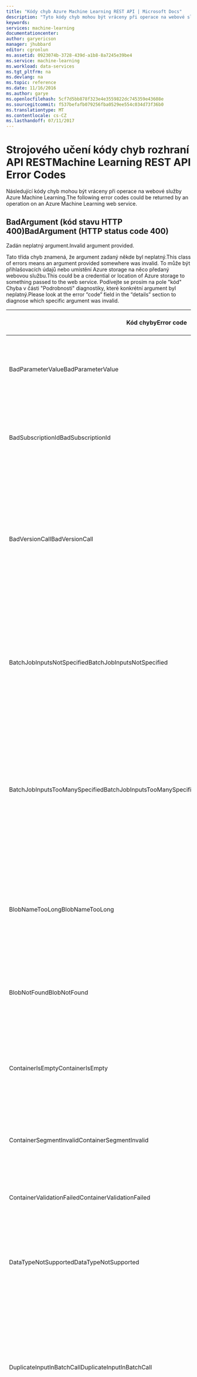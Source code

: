 ```yaml
---
title: "Kódy chyb Azure Machine Learning REST API | Microsoft Docs"
description: "Tyto kódy chyb mohou být vráceny při operace na webové služby Azure Machine Learning."
keywords: 
services: machine-learning
documentationcenter: 
author: garyericson
manager: jhubbard
editor: cgronlun
ms.assetid: 0923074b-3728-439d-a1b8-8a7245e39be4
ms.service: machine-learning
ms.workload: data-services
ms.tgt_pltfrm: na
ms.devlang: na
ms.topic: reference
ms.date: 11/16/2016
ms.author: garye
ms.openlocfilehash: 5cf7d5bb878f323e4e3559822dc745359e43608e
ms.sourcegitcommit: f537befafb079256fba0529ee554c034d73f36b0
ms.translationtype: MT
ms.contentlocale: cs-CZ
ms.lasthandoff: 07/11/2017
---
```

# <a name="machine-learning-rest-api-error-codes"></a><span data-ttu-id="7355b-103">Strojového učení kódy chyb rozhraní API REST</span><span class="sxs-lookup"><span data-stu-id="7355b-103">Machine Learning REST API Error Codes</span></span>
 
<span data-ttu-id="7355b-104">Následující kódy chyb mohou být vráceny při operace na webové služby Azure Machine Learning.</span><span class="sxs-lookup"><span data-stu-id="7355b-104">The following error codes could be returned by an operation on an Azure Machine Learning web service.</span></span>
 
## <a name="badargument-http-status-code-400"></a><span data-ttu-id="7355b-105">BadArgument (kód stavu HTTP 400)</span><span class="sxs-lookup"><span data-stu-id="7355b-105">BadArgument (HTTP status code 400)</span></span>
 
<span data-ttu-id="7355b-106">Zadán neplatný argument.</span><span class="sxs-lookup"><span data-stu-id="7355b-106">Invalid argument provided.</span></span>
 
<span data-ttu-id="7355b-107">Tato třída chyb znamená, že argument zadaný někde byl neplatný.</span><span class="sxs-lookup"><span data-stu-id="7355b-107">This class of errors means an argument provided somewhere was invalid.</span></span> <span data-ttu-id="7355b-108">To může být přihlašovacích údajů nebo umístění Azure storage na něco předaný webovou službu.</span><span class="sxs-lookup"><span data-stu-id="7355b-108">This could be a credential or location of Azure storage to something passed to the web service.</span></span> <span data-ttu-id="7355b-109">Podívejte se prosím na pole "kód" Chyba v části "Podrobnosti" diagnostiky, které konkrétní argument byl neplatný.</span><span class="sxs-lookup"><span data-stu-id="7355b-109">Please look at the error “code” field in the “details” section to diagnose which specific argument was invalid.</span></span>
 
| <span data-ttu-id="7355b-110">Kód chyby</span><span class="sxs-lookup"><span data-stu-id="7355b-110">Error code</span></span> | <span data-ttu-id="7355b-111">Zpráva uživatele</span><span class="sxs-lookup"><span data-stu-id="7355b-111">User message</span></span> |
| ---------- |--------------|
| <span data-ttu-id="7355b-112">BadParameterValue</span><span class="sxs-lookup"><span data-stu-id="7355b-112">BadParameterValue</span></span> | <span data-ttu-id="7355b-113">Zadaná hodnota parametru nesplňuje pravidla parametru u parametru</span><span class="sxs-lookup"><span data-stu-id="7355b-113">The parameter value supplied does not satisfy the parameter rule on the parameter</span></span> |
| <span data-ttu-id="7355b-114">BadSubscriptionId</span><span class="sxs-lookup"><span data-stu-id="7355b-114">BadSubscriptionId</span></span> | <span data-ttu-id="7355b-115">Id, který slouží ke stanovení skóre předplatného není ta, která je součástí prostředku</span><span class="sxs-lookup"><span data-stu-id="7355b-115">The subscription Id that is used to score is not the one present in the resource</span></span> |
| <span data-ttu-id="7355b-116">BadVersionCall</span><span class="sxs-lookup"><span data-stu-id="7355b-116">BadVersionCall</span></span> | <span data-ttu-id="7355b-117">Byl předán parametr neplatné verze během volání rozhraní API: {0}.</span><span class="sxs-lookup"><span data-stu-id="7355b-117">Invalid version parameter was passed during the API call: {0}.</span></span> <span data-ttu-id="7355b-118">Zkontrolujte stránku nápovědy rozhraní API pro předávání správnou verzi a zkuste to znovu.</span><span class="sxs-lookup"><span data-stu-id="7355b-118">Check the API help page for passing the correct version and try again.</span></span> |
| <span data-ttu-id="7355b-119">BatchJobInputsNotSpecified</span><span class="sxs-lookup"><span data-stu-id="7355b-119">BatchJobInputsNotSpecified</span></span> | <span data-ttu-id="7355b-120">Požadované input(s) nebyly zadaný u žádosti: {0}.</span><span class="sxs-lookup"><span data-stu-id="7355b-120">The following required input(s) were not specified with the request: {0}.</span></span> <span data-ttu-id="7355b-121">Přesvědčte se, zda je zadán veškerá vstupní data a zkuste to znovu.</span><span class="sxs-lookup"><span data-stu-id="7355b-121">Please ensure all input data is specified and try again.</span></span> |
| <span data-ttu-id="7355b-122">BatchJobInputsTooManySpecified</span><span class="sxs-lookup"><span data-stu-id="7355b-122">BatchJobInputsTooManySpecified</span></span> | <span data-ttu-id="7355b-123">Žádost zadat další vstupy než definované ve službě.</span><span class="sxs-lookup"><span data-stu-id="7355b-123">The request specified more inputs than defined in the service.</span></span> <span data-ttu-id="7355b-124">Seznam přijatý input(s): {0}.</span><span class="sxs-lookup"><span data-stu-id="7355b-124">List of accepted input(s): {0}.</span></span> <span data-ttu-id="7355b-125">Přesvědčte se, zda je správně zadán veškerá vstupní data a zkuste to znovu.</span><span class="sxs-lookup"><span data-stu-id="7355b-125">Please ensure all input data is specified correctly and try again.</span></span> |
| <span data-ttu-id="7355b-126">BlobNameTooLong</span><span class="sxs-lookup"><span data-stu-id="7355b-126">BlobNameTooLong</span></span> | <span data-ttu-id="7355b-127">Cestu k úložišti objektů blob v Azure zadaná pro výstup diagnostiky je příliš dlouhá: {0}.</span><span class="sxs-lookup"><span data-stu-id="7355b-127">Azure blob storage path provided for diagnostic output is too long: {0}.</span></span> <span data-ttu-id="7355b-128">Zkrácení cesty a zkuste to znovu.</span><span class="sxs-lookup"><span data-stu-id="7355b-128">Shorten the path and try again.</span></span> |
| <span data-ttu-id="7355b-129">BlobNotFound</span><span class="sxs-lookup"><span data-stu-id="7355b-129">BlobNotFound</span></span> | <span data-ttu-id="7355b-130">Nelze získat přístup k zadaný objekt blob systému Azure - {0}.</span><span class="sxs-lookup"><span data-stu-id="7355b-130">Unable to access the provided Azure blob - {0}.</span></span>  <span data-ttu-id="7355b-131">Chybová zpráva Azure: {1}.</span><span class="sxs-lookup"><span data-stu-id="7355b-131">Azure error message: {1}.</span></span> |
| <span data-ttu-id="7355b-132">ContainerIsEmpty</span><span class="sxs-lookup"><span data-stu-id="7355b-132">ContainerIsEmpty</span></span> | <span data-ttu-id="7355b-133">Nebyly poskytnuty žádné název kontejneru úložiště Azure.</span><span class="sxs-lookup"><span data-stu-id="7355b-133">No Azure storage container name was provided.</span></span> <span data-ttu-id="7355b-134">Zadejte název platné kontejneru a zkuste to znovu.</span><span class="sxs-lookup"><span data-stu-id="7355b-134">Provide a valid container name and try again.</span></span> |
| <span data-ttu-id="7355b-135">ContainerSegmentInvalid</span><span class="sxs-lookup"><span data-stu-id="7355b-135">ContainerSegmentInvalid</span></span> | <span data-ttu-id="7355b-136">Název kontejneru neplatný.</span><span class="sxs-lookup"><span data-stu-id="7355b-136">Invalid container name.</span></span> <span data-ttu-id="7355b-137">Zadejte název platné kontejneru a zkuste to znovu.</span><span class="sxs-lookup"><span data-stu-id="7355b-137">Provide a valid container name and try again.</span></span> |
| <span data-ttu-id="7355b-138">ContainerValidationFailed</span><span class="sxs-lookup"><span data-stu-id="7355b-138">ContainerValidationFailed</span></span> | <span data-ttu-id="7355b-139">Objekt BLOB kontejneru ověření se nezdařilo s touto chybou: {0}.</span><span class="sxs-lookup"><span data-stu-id="7355b-139">Blob container validation failed with this error: {0}.</span></span> |
| <span data-ttu-id="7355b-140">DataTypeNotSupported</span><span class="sxs-lookup"><span data-stu-id="7355b-140">DataTypeNotSupported</span></span> | <span data-ttu-id="7355b-141">Nepodporovaný datový typ zadaný.</span><span class="sxs-lookup"><span data-stu-id="7355b-141">Unsupported data type provided.</span></span> <span data-ttu-id="7355b-142">Zadejte platný datový typ (typy) a zkuste to znovu.</span><span class="sxs-lookup"><span data-stu-id="7355b-142">Provide valid data type(s) and try again.</span></span> |
| <span data-ttu-id="7355b-143">DuplicateInputInBatchCall</span><span class="sxs-lookup"><span data-stu-id="7355b-143">DuplicateInputInBatchCall</span></span> | <span data-ttu-id="7355b-144">Dávková žádost je neplatný.</span><span class="sxs-lookup"><span data-stu-id="7355b-144">The batch request is invalid.</span></span> <span data-ttu-id="7355b-145">Nelze zadat jednotlivé a vícenásobné vstup ve stejnou dobu.</span><span class="sxs-lookup"><span data-stu-id="7355b-145">Cannot specify both single and multiple input at the same time.</span></span> <span data-ttu-id="7355b-146">Odeberte jeden z těchto položek z požadavku a zkuste to znovu.</span><span class="sxs-lookup"><span data-stu-id="7355b-146">Remove one of these items from the request and try again.</span></span> |
| <span data-ttu-id="7355b-147">ExpiryTimeInThePast</span><span class="sxs-lookup"><span data-stu-id="7355b-147">ExpiryTimeInThePast</span></span> | <span data-ttu-id="7355b-148">Zadaný čas vypršení platnosti je v minulosti: {0}.</span><span class="sxs-lookup"><span data-stu-id="7355b-148">Expiry time provided is in the past: {0}.</span></span> <span data-ttu-id="7355b-149">Zadejte budoucí vypršení platnosti čas v UTC a zkuste to znovu.</span><span class="sxs-lookup"><span data-stu-id="7355b-149">Provide a future expiry time in UTC and try again.</span></span> <span data-ttu-id="7355b-150">Nikdy nevyprší, nastavte hodnotu doby vypršení platnosti na hodnotu NULL.</span><span class="sxs-lookup"><span data-stu-id="7355b-150">To never expire, set expiry time to NULL.</span></span> |
| <span data-ttu-id="7355b-151">IncompleteSettings</span><span class="sxs-lookup"><span data-stu-id="7355b-151">IncompleteSettings</span></span> | <span data-ttu-id="7355b-152">Nastavení diagnostiky jsou neúplné.</span><span class="sxs-lookup"><span data-stu-id="7355b-152">Diagnostics settings are incomplete.</span></span> |
| <span data-ttu-id="7355b-153">InputBlobRelativeLocationInvalid</span><span class="sxs-lookup"><span data-stu-id="7355b-153">InputBlobRelativeLocationInvalid</span></span> | <span data-ttu-id="7355b-154">K dispozici žádný název objektu blob úložiště Azure.</span><span class="sxs-lookup"><span data-stu-id="7355b-154">No Azure storage blob name provided.</span></span> <span data-ttu-id="7355b-155">Zadejte platný objekt blob název a akci opakujte.</span><span class="sxs-lookup"><span data-stu-id="7355b-155">Provide a valid blob name and try again.</span></span> |
| <span data-ttu-id="7355b-156">InvalidBlob</span><span class="sxs-lookup"><span data-stu-id="7355b-156">InvalidBlob</span></span> | <span data-ttu-id="7355b-157">Specifikace neplatný objekt blob pro objekt blob: {0}.</span><span class="sxs-lookup"><span data-stu-id="7355b-157">Invalid blob specification for blob: {0}.</span></span> <span data-ttu-id="7355b-158">Ověřte, že připojovací řetězec / relativní cestu nebo specifikace token SAS je správný a zkuste to znovu.</span><span class="sxs-lookup"><span data-stu-id="7355b-158">Verify that connection string / relative path or SAS token specification is correct and try again.</span></span> |
| <span data-ttu-id="7355b-159">InvalidBlobConnectionString</span><span class="sxs-lookup"><span data-stu-id="7355b-159">InvalidBlobConnectionString</span></span> | <span data-ttu-id="7355b-160">Z připojovacího řetězce zadaného pro jeden z objektů BLOB vstupu a výstupu neplatné: {0}.</span><span class="sxs-lookup"><span data-stu-id="7355b-160">The connection string specified for one of the input/output blobs in invalid: {0}.</span></span> <span data-ttu-id="7355b-161">To opravte a zkuste to znovu.</span><span class="sxs-lookup"><span data-stu-id="7355b-161">Please correct this and try again.</span></span> |
| <span data-ttu-id="7355b-162">InvalidBlobExtension</span><span class="sxs-lookup"><span data-stu-id="7355b-162">InvalidBlobExtension</span></span> | <span data-ttu-id="7355b-163">Odkaz na objekt blob: {0} má neplatný nebo chybějící souboru rozšíření.</span><span class="sxs-lookup"><span data-stu-id="7355b-163">The blob reference: {0} has an invalid or missing file extension.</span></span> <span data-ttu-id="7355b-164">Podporovaný přípony souborů pro tento typ výstupu jsou: "{1}".</span><span class="sxs-lookup"><span data-stu-id="7355b-164">Supported file extensions for this output type are: "{1}".</span></span> |
| <span data-ttu-id="7355b-165">InvalidInputNames</span><span class="sxs-lookup"><span data-stu-id="7355b-165">InvalidInputNames</span></span> | <span data-ttu-id="7355b-166">Neplatná služba vstupní názvy zadané v žádosti: {0}.</span><span class="sxs-lookup"><span data-stu-id="7355b-166">Invalid service input name(s) specified in the request: {0}.</span></span> <span data-ttu-id="7355b-167">Mapování vstupní data na vstupy správné služby a akci opakujte.</span><span class="sxs-lookup"><span data-stu-id="7355b-167">Please map the input data to the correct service inputs and try again.</span></span> |
| <span data-ttu-id="7355b-168">InvalidOutputOverrideName</span><span class="sxs-lookup"><span data-stu-id="7355b-168">InvalidOutputOverrideName</span></span> | <span data-ttu-id="7355b-169">Název přepsání neplatný výstup: {0}.</span><span class="sxs-lookup"><span data-stu-id="7355b-169">Invalid output override name: {0}.</span></span> <span data-ttu-id="7355b-170">Služba nemá do uzlu výstup s tímto názvem.</span><span class="sxs-lookup"><span data-stu-id="7355b-170">The service does not have an output node with this name.</span></span> <span data-ttu-id="7355b-171">Předejte prosím název uzlu správný výstup přepsat (platí malá a velká písmena).</span><span class="sxs-lookup"><span data-stu-id="7355b-171">Please pass in a correct output node name to override (case sensitivity applies).</span></span> |
| <span data-ttu-id="7355b-172">InvalidQueryParameter</span><span class="sxs-lookup"><span data-stu-id="7355b-172">InvalidQueryParameter</span></span> | <span data-ttu-id="7355b-173">Neplatný parametr dotazu '{0}'.</span><span class="sxs-lookup"><span data-stu-id="7355b-173">Invalid query parameter '{0}'.</span></span> <span data-ttu-id="7355b-174">{1}</span><span class="sxs-lookup"><span data-stu-id="7355b-174">{1}</span></span> |
| <span data-ttu-id="7355b-175">MissingInputBlobInformation</span><span class="sxs-lookup"><span data-stu-id="7355b-175">MissingInputBlobInformation</span></span> | <span data-ttu-id="7355b-176">Chybí informace o objektu blob úložiště Azure.</span><span class="sxs-lookup"><span data-stu-id="7355b-176">Missing Azure storage blob information.</span></span> <span data-ttu-id="7355b-177">Zadejte platný připojovací řetězec a relativní cestu nebo identifikátor URI a zkuste to znovu.</span><span class="sxs-lookup"><span data-stu-id="7355b-177">Provide a valid connection string and relative path or URI and try again.</span></span> |
| <span data-ttu-id="7355b-178">MissingJobId</span><span class="sxs-lookup"><span data-stu-id="7355b-178">MissingJobId</span></span> | <span data-ttu-id="7355b-179">Zadané Id žádná úloha.</span><span class="sxs-lookup"><span data-stu-id="7355b-179">No job Id provided.</span></span> <span data-ttu-id="7355b-180">Úlohu Id je vrácena, pokud úloha byla odeslána poprvé.</span><span class="sxs-lookup"><span data-stu-id="7355b-180">A job Id is returned when a job was submitted for the first time.</span></span> <span data-ttu-id="7355b-181">Ověřte správnost Id úlohy a zkuste to znovu.</span><span class="sxs-lookup"><span data-stu-id="7355b-181">Verify the job Id is correct and try again.</span></span> |
| <span data-ttu-id="7355b-182">MissingKeys</span><span class="sxs-lookup"><span data-stu-id="7355b-182">MissingKeys</span></span> | <span data-ttu-id="7355b-183">Zadáno žádné klíče nebo jeden z primární nebo sekundární klíč není k dispozici.</span><span class="sxs-lookup"><span data-stu-id="7355b-183">No Keys provided or one of Primary or Secondary Key is not provided.</span></span> |
| <span data-ttu-id="7355b-184">MissingModelPackage</span><span class="sxs-lookup"><span data-stu-id="7355b-184">MissingModelPackage</span></span> | <span data-ttu-id="7355b-185">Žádné Id balíčku modelu nebo zadaný balíček modelu.</span><span class="sxs-lookup"><span data-stu-id="7355b-185">No model package Id or model package provided.</span></span> <span data-ttu-id="7355b-186">Zadejte platný model balíček Id nebo modelu balíčku a zkuste to znovu.</span><span class="sxs-lookup"><span data-stu-id="7355b-186">Provide a valid model package Id or model package and try again.</span></span> |
| <span data-ttu-id="7355b-187">MissingOutputOverrideSpecification</span><span class="sxs-lookup"><span data-stu-id="7355b-187">MissingOutputOverrideSpecification</span></span> | <span data-ttu-id="7355b-188">V požadavku chybí specifikace objektů blob pro výstup přepsání {0}.</span><span class="sxs-lookup"><span data-stu-id="7355b-188">The request is missing the blob specification for output override {0}.</span></span> <span data-ttu-id="7355b-189">Zadejte platný objekt blob umístění s požadavkem, nebo odeberte výstupu, pokud se požaduje přepsání není umístění.</span><span class="sxs-lookup"><span data-stu-id="7355b-189">Please specify a valid blob location with the request, or remove the output specification if no location override is desired.</span></span> |
| <span data-ttu-id="7355b-190">MissingRequestInput</span><span class="sxs-lookup"><span data-stu-id="7355b-190">MissingRequestInput</span></span> | <span data-ttu-id="7355b-191">Webová služba očekává vstup, ale nebyl poskytnut žádný vstup.</span><span class="sxs-lookup"><span data-stu-id="7355b-191">The web service expects an input, but no input was provided.</span></span> <span data-ttu-id="7355b-192">Ujistěte se, že jsou k dispozici platné vstupní hodnoty podle publikované vstupních portů v modelu a zkuste to znovu.</span><span class="sxs-lookup"><span data-stu-id="7355b-192">Ensure valid inputs are provided based on the published input ports in the model and try again.</span></span> |
| <span data-ttu-id="7355b-193">MissingRequiredGlobalParameters</span><span class="sxs-lookup"><span data-stu-id="7355b-193">MissingRequiredGlobalParameters</span></span> | <span data-ttu-id="7355b-194">Ne všechny požadované parametry webové služby poskytuje.</span><span class="sxs-lookup"><span data-stu-id="7355b-194">Not all required web service parameter(s) provided.</span></span> <span data-ttu-id="7355b-195">Ověřte správnost parametry očekává u modulů a akci opakujte.</span><span class="sxs-lookup"><span data-stu-id="7355b-195">Verify the parameter(s) expected for the module(s) are correct and try again.</span></span> |
| <span data-ttu-id="7355b-196">MissingRequiredOutputOverrides</span><span class="sxs-lookup"><span data-stu-id="7355b-196">MissingRequiredOutputOverrides</span></span> | <span data-ttu-id="7355b-197">Při volání metody koncový bod šifrované služby, které je nutné předat výstup přepsání pro všechny služby výstupy.</span><span class="sxs-lookup"><span data-stu-id="7355b-197">When calling an encrypted service endpoint it is mandatory to pass in output overrides for all the service's outputs.</span></span> <span data-ttu-id="7355b-198">Chybí přepsání v tuto chvíli pro tyto výstupy: {0}</span><span class="sxs-lookup"><span data-stu-id="7355b-198">Missing overrides at this time for these outputs: {0}</span></span> |
| <span data-ttu-id="7355b-199">MissingWebServiceGroupId</span><span class="sxs-lookup"><span data-stu-id="7355b-199">MissingWebServiceGroupId</span></span> | <span data-ttu-id="7355b-200">Zadané Id žádná skupina webové služby.</span><span class="sxs-lookup"><span data-stu-id="7355b-200">No web service group Id provided.</span></span> <span data-ttu-id="7355b-201">Zadejte Id platný webové služby skupiny a zkuste to znovu.</span><span class="sxs-lookup"><span data-stu-id="7355b-201">Provide a valid web service group Id and try again.</span></span> |
| <span data-ttu-id="7355b-202">MissingWebServiceId</span><span class="sxs-lookup"><span data-stu-id="7355b-202">MissingWebServiceId</span></span> | <span data-ttu-id="7355b-203">Zadané Id žádné webové služby.</span><span class="sxs-lookup"><span data-stu-id="7355b-203">No web service Id provided.</span></span> <span data-ttu-id="7355b-204">Zadejte platný webovou službu Id a zkuste to znovu.</span><span class="sxs-lookup"><span data-stu-id="7355b-204">Provide a valid web service Id and try again.</span></span> |
| <span data-ttu-id="7355b-205">MissingWebServicePackage</span><span class="sxs-lookup"><span data-stu-id="7355b-205">MissingWebServicePackage</span></span> | <span data-ttu-id="7355b-206">Žádný balíček služby web poskytuje.</span><span class="sxs-lookup"><span data-stu-id="7355b-206">No web Service package provided.</span></span> <span data-ttu-id="7355b-207">Zadejte balíček platný webové služby a zkuste to znovu.</span><span class="sxs-lookup"><span data-stu-id="7355b-207">Provide a valid web service package and try again.</span></span> |
| <span data-ttu-id="7355b-208">MissingWorkspaceId</span><span class="sxs-lookup"><span data-stu-id="7355b-208">MissingWorkspaceId</span></span> | <span data-ttu-id="7355b-209">Žádné pracovní prostor pro zadané Id.</span><span class="sxs-lookup"><span data-stu-id="7355b-209">No workspace Id provided.</span></span> <span data-ttu-id="7355b-210">Zadejte platné Id pracovního prostoru a zkuste to znovu.</span><span class="sxs-lookup"><span data-stu-id="7355b-210">Provide a valid workspace Id and try again.</span></span> |
| <span data-ttu-id="7355b-211">ModelConfigurationInvalid</span><span class="sxs-lookup"><span data-stu-id="7355b-211">ModelConfigurationInvalid</span></span> | <span data-ttu-id="7355b-212">Neplatný model konfigurace v balíčku modelu.</span><span class="sxs-lookup"><span data-stu-id="7355b-212">Invalid model configuration in the model package.</span></span> <span data-ttu-id="7355b-213">Zkontrolujte konfiguraci modelu obsahuje definici koncové výstup, – std chyba koncovému bodu, a – std koncový bod a zkuste to znovu.</span><span class="sxs-lookup"><span data-stu-id="7355b-213">Ensure the model configuration contains output endpoint(s) definition, std error endpoint, and std out endpoint and try again.</span></span> |
| <span data-ttu-id="7355b-214">ModelPackageIdInvalid</span><span class="sxs-lookup"><span data-stu-id="7355b-214">ModelPackageIdInvalid</span></span> | <span data-ttu-id="7355b-215">Neplatný model balíček ID.</span><span class="sxs-lookup"><span data-stu-id="7355b-215">Invalid model package Id.</span></span> <span data-ttu-id="7355b-216">Ověřte správnost Id balíčku modelu a zkuste to znovu.</span><span class="sxs-lookup"><span data-stu-id="7355b-216">Verify that the model package Id is correct and try again.</span></span> |
| <span data-ttu-id="7355b-217">RequestBodyInvalid</span><span class="sxs-lookup"><span data-stu-id="7355b-217">RequestBodyInvalid</span></span> | <span data-ttu-id="7355b-218">Žádné poskytuje textu žádosti nebo Chyba při deserializaci textu požadavku.</span><span class="sxs-lookup"><span data-stu-id="7355b-218">No request body provided or error in deserializing the request body.</span></span> |
| <span data-ttu-id="7355b-219">RequestIsEmpty</span><span class="sxs-lookup"><span data-stu-id="7355b-219">RequestIsEmpty</span></span> | <span data-ttu-id="7355b-220">Není zadaný žádný požadavek.</span><span class="sxs-lookup"><span data-stu-id="7355b-220">No request provided.</span></span> <span data-ttu-id="7355b-221">Zadejte platnou žádost a zkuste to znovu.</span><span class="sxs-lookup"><span data-stu-id="7355b-221">Provide a valid request and try again.</span></span> |
| <span data-ttu-id="7355b-222">UnexpectedParameter</span><span class="sxs-lookup"><span data-stu-id="7355b-222">UnexpectedParameter</span></span> | <span data-ttu-id="7355b-223">Neočekávané parametry zadané.</span><span class="sxs-lookup"><span data-stu-id="7355b-223">Unexpected parameters provided.</span></span> <span data-ttu-id="7355b-224">Ověřte všechny názvy parametrů jsou správně zadané, pouze očekávané parametrů a zkuste to znovu.</span><span class="sxs-lookup"><span data-stu-id="7355b-224">Verify all parameter names are spelled correctly, only expected parameters are passed, and try again.</span></span> |
| <span data-ttu-id="7355b-225">Neznámé chyby</span><span class="sxs-lookup"><span data-stu-id="7355b-225">UnknownError</span></span> | <span data-ttu-id="7355b-226">Došlo k neznámé chybě.</span><span class="sxs-lookup"><span data-stu-id="7355b-226">Unknown error.</span></span> |
| <span data-ttu-id="7355b-227">UserParameterInvalid</span><span class="sxs-lookup"><span data-stu-id="7355b-227">UserParameterInvalid</span></span> | <span data-ttu-id="7355b-228">{0}</span><span class="sxs-lookup"><span data-stu-id="7355b-228">{0}</span></span> |
| <span data-ttu-id="7355b-229">WebServiceConcurrentRequestRequirementInvalid</span><span class="sxs-lookup"><span data-stu-id="7355b-229">WebServiceConcurrentRequestRequirementInvalid</span></span> | <span data-ttu-id="7355b-230">Nelze změnit požadavky souběžných požadavků pro webovou službu {0}.</span><span class="sxs-lookup"><span data-stu-id="7355b-230">Cannot change concurrent requests requirements for {0} web service.</span></span> |
| <span data-ttu-id="7355b-231">WebServiceIdInvalid</span><span class="sxs-lookup"><span data-stu-id="7355b-231">WebServiceIdInvalid</span></span> | <span data-ttu-id="7355b-232">Zadané id neplatný webové služby.</span><span class="sxs-lookup"><span data-stu-id="7355b-232">Invalid web service id provided.</span></span> <span data-ttu-id="7355b-233">Id webové služby musí být platný identifikátor guid.</span><span class="sxs-lookup"><span data-stu-id="7355b-233">Web service id should be a valid guid.</span></span> |
| <span data-ttu-id="7355b-234">WebServiceTooManyConcurrentRequestRequirement</span><span class="sxs-lookup"><span data-stu-id="7355b-234">WebServiceTooManyConcurrentRequestRequirement</span></span> | <span data-ttu-id="7355b-235">Nelze nastavit požadavek na počtu souběžných požadavků na více než {0}.</span><span class="sxs-lookup"><span data-stu-id="7355b-235">Cannot set concurrent request requirement to more than {0}.</span></span> |
| <span data-ttu-id="7355b-236">WebServiceTypeInvalid</span><span class="sxs-lookup"><span data-stu-id="7355b-236">WebServiceTypeInvalid</span></span> | <span data-ttu-id="7355b-237">Zadaný typ neplatný webové služby.</span><span class="sxs-lookup"><span data-stu-id="7355b-237">Invalid web service type provided.</span></span> <span data-ttu-id="7355b-238">Ověřte, zda že je správný typ platný webové služby a akci opakujte.</span><span class="sxs-lookup"><span data-stu-id="7355b-238">Verify the valid web service type is correct and try again.</span></span> <span data-ttu-id="7355b-239">Typy platný webové služby: {0}.</span><span class="sxs-lookup"><span data-stu-id="7355b-239">Valid web service types: {0}.</span></span> |
 
## <a name="baduserargument-http-status-code-400"></a><span data-ttu-id="7355b-240">BadUserArgument (kód stavu HTTP 400)</span><span class="sxs-lookup"><span data-stu-id="7355b-240">BadUserArgument (HTTP status code 400)</span></span>
 
<span data-ttu-id="7355b-241">Zadán neplatný uživatel argument.</span><span class="sxs-lookup"><span data-stu-id="7355b-241">Invalid user argument provided.</span></span>
 
| <span data-ttu-id="7355b-242">Kód chyby</span><span class="sxs-lookup"><span data-stu-id="7355b-242">Error code</span></span> | <span data-ttu-id="7355b-243">Zpráva uživatele</span><span class="sxs-lookup"><span data-stu-id="7355b-243">User message</span></span> |
| ---------- |--------------|
| <span data-ttu-id="7355b-244">InputMismatchError</span><span class="sxs-lookup"><span data-stu-id="7355b-244">InputMismatchError</span></span> | <span data-ttu-id="7355b-245">Vstupních dat neodpovídá schématu vstupní port.</span><span class="sxs-lookup"><span data-stu-id="7355b-245">Input data does not match input port schema.</span></span> |
| <span data-ttu-id="7355b-246">InputParseError</span><span class="sxs-lookup"><span data-stu-id="7355b-246">InputParseError</span></span> | <span data-ttu-id="7355b-247">Analýza vstupu vektoru se nezdařilo.</span><span class="sxs-lookup"><span data-stu-id="7355b-247">Parsing of input vector failed.</span></span>  <span data-ttu-id="7355b-248">Ověřte, zda že vstupní vektoru má správný počet sloupců a datové typy.</span><span class="sxs-lookup"><span data-stu-id="7355b-248">Verify the input vector has the correct number of columns and data types.</span></span>  <span data-ttu-id="7355b-249">Další podrobnosti: {0}.</span><span class="sxs-lookup"><span data-stu-id="7355b-249">Additional details: {0}.</span></span> |
| <span data-ttu-id="7355b-250">MissingRequiredGlobalParameters</span><span class="sxs-lookup"><span data-stu-id="7355b-250">MissingRequiredGlobalParameters</span></span> | <span data-ttu-id="7355b-251">Chybí parametry očekává webovou službou.</span><span class="sxs-lookup"><span data-stu-id="7355b-251">Parameter(s) expected by the web service are missing.</span></span> <span data-ttu-id="7355b-252">Ověřte, zda jsou všechny požadované parametry očekává webovou službou správné a zkuste to znovu.</span><span class="sxs-lookup"><span data-stu-id="7355b-252">Verify all the required parameters expected by the web service are correct and try again.</span></span> |
| <span data-ttu-id="7355b-253">UnexpectedParameter</span><span class="sxs-lookup"><span data-stu-id="7355b-253">UnexpectedParameter</span></span> | <span data-ttu-id="7355b-254">Ověřte jsou předávány pouze požadované parametry očekávanou webovou službu a zkuste to znovu.</span><span class="sxs-lookup"><span data-stu-id="7355b-254">Verify only the required parameters expected by the web service are passed and try again.</span></span> |
| <span data-ttu-id="7355b-255">UserParameterInvalid</span><span class="sxs-lookup"><span data-stu-id="7355b-255">UserParameterInvalid</span></span> | <span data-ttu-id="7355b-256">{0}</span><span class="sxs-lookup"><span data-stu-id="7355b-256">{0}</span></span> |
 
## <a name="invalidoperation-http-status-code-400"></a><span data-ttu-id="7355b-257">InvalidOperation (kód stavu HTTP 400)</span><span class="sxs-lookup"><span data-stu-id="7355b-257">InvalidOperation (HTTP status code 400)</span></span>
 
<span data-ttu-id="7355b-258">Žádost je neplatný v aktuálním kontextu.</span><span class="sxs-lookup"><span data-stu-id="7355b-258">The request is invalid in the current context.</span></span>
 
| <span data-ttu-id="7355b-259">Kód chyby</span><span class="sxs-lookup"><span data-stu-id="7355b-259">Error code</span></span> | <span data-ttu-id="7355b-260">Zpráva uživatele</span><span class="sxs-lookup"><span data-stu-id="7355b-260">User message</span></span> |
| ---------- |--------------|
| <span data-ttu-id="7355b-261">CannotStartJob</span><span class="sxs-lookup"><span data-stu-id="7355b-261">CannotStartJob</span></span> | <span data-ttu-id="7355b-262">Úlohu nelze spustit, protože je ve stavu {0}.</span><span class="sxs-lookup"><span data-stu-id="7355b-262">The job cannot be started because it is in {0} state.</span></span> |
| <span data-ttu-id="7355b-263">IncompatibleModel</span><span class="sxs-lookup"><span data-stu-id="7355b-263">IncompatibleModel</span></span> | <span data-ttu-id="7355b-264">Model je kompatibilní s verzí požadavku.</span><span class="sxs-lookup"><span data-stu-id="7355b-264">The model is incompatible with the request version.</span></span> <span data-ttu-id="7355b-265">Verze žádosti podporuje pouze jeden element datatable výstup modely.</span><span class="sxs-lookup"><span data-stu-id="7355b-265">The request version only supports single datatable output models.</span></span> |
| <span data-ttu-id="7355b-266">MultipleInputsNotAllowed</span><span class="sxs-lookup"><span data-stu-id="7355b-266">MultipleInputsNotAllowed</span></span> | <span data-ttu-id="7355b-267">Model nepovoluje více vstupů.</span><span class="sxs-lookup"><span data-stu-id="7355b-267">The model does not allow multiple inputs.</span></span> |
 
## <a name="libraryexecutionerror-http-status-code-400"></a><span data-ttu-id="7355b-268">LibraryExecutionError (kód stavu HTTP 400)</span><span class="sxs-lookup"><span data-stu-id="7355b-268">LibraryExecutionError (HTTP status code 400)</span></span>
 
<span data-ttu-id="7355b-269">Spouštění modulu došlo k chybě interní knihovna.</span><span class="sxs-lookup"><span data-stu-id="7355b-269">Module execution encountered an internal library error.</span></span>
 
 
## <a name="moduleexecutionerror-http-status-code-400"></a><span data-ttu-id="7355b-270">ModuleExecutionError (kód stavu HTTP 400)</span><span class="sxs-lookup"><span data-stu-id="7355b-270">ModuleExecutionError (HTTP status code 400)</span></span>
 
<span data-ttu-id="7355b-271">Spouštění modulu došlo k chybě.</span><span class="sxs-lookup"><span data-stu-id="7355b-271">Module execution encountered an error.</span></span>
 
 
## <a name="webservicepackageerror-http-status-code-400"></a><span data-ttu-id="7355b-272">WebServicePackageError (kód stavu HTTP 400)</span><span class="sxs-lookup"><span data-stu-id="7355b-272">WebServicePackageError (HTTP status code 400)</span></span>
 
<span data-ttu-id="7355b-273">Balíček neplatný webové služby.</span><span class="sxs-lookup"><span data-stu-id="7355b-273">Invalid web service package.</span></span> <span data-ttu-id="7355b-274">Ověřte správnost zadané balíček webové služby a akci opakujte.</span><span class="sxs-lookup"><span data-stu-id="7355b-274">Verify the web service package provided is correct and try again.</span></span>
 
| <span data-ttu-id="7355b-275">Kód chyby</span><span class="sxs-lookup"><span data-stu-id="7355b-275">Error code</span></span> | <span data-ttu-id="7355b-276">Zpráva uživatele</span><span class="sxs-lookup"><span data-stu-id="7355b-276">User message</span></span> |
| ---------- |--------------|
| <span data-ttu-id="7355b-277">FormatError</span><span class="sxs-lookup"><span data-stu-id="7355b-277">FormatError</span></span> | <span data-ttu-id="7355b-278">Balíček webové služby je poškozený.</span><span class="sxs-lookup"><span data-stu-id="7355b-278">The web service package is malformed.</span></span> <span data-ttu-id="7355b-279">Podrobnosti: {0}</span><span class="sxs-lookup"><span data-stu-id="7355b-279">Details: {0}</span></span> |
| <span data-ttu-id="7355b-280">RuntimesError</span><span class="sxs-lookup"><span data-stu-id="7355b-280">RuntimesError</span></span> | <span data-ttu-id="7355b-281">Graf balíček webové služby je neplatný.</span><span class="sxs-lookup"><span data-stu-id="7355b-281">The web service package graph is invalid.</span></span> <span data-ttu-id="7355b-282">Podrobnosti: {0}</span><span class="sxs-lookup"><span data-stu-id="7355b-282">Details: {0}</span></span> |
| <span data-ttu-id="7355b-283">ValidationError</span><span class="sxs-lookup"><span data-stu-id="7355b-283">ValidationError</span></span> | <span data-ttu-id="7355b-284">Graf balíček webové služby je neplatný.</span><span class="sxs-lookup"><span data-stu-id="7355b-284">The web service package graph is invalid.</span></span> <span data-ttu-id="7355b-285">Podrobnosti: {0}</span><span class="sxs-lookup"><span data-stu-id="7355b-285">Details: {0}</span></span> |
 
## <a name="unauthorized-http-status-code-401"></a><span data-ttu-id="7355b-286">Neoprávněné (kód stavu HTTP 401)</span><span class="sxs-lookup"><span data-stu-id="7355b-286">Unauthorized (HTTP status code 401)</span></span>
 
<span data-ttu-id="7355b-287">Požadavek není autorizovaný k přístupu k prostředku.</span><span class="sxs-lookup"><span data-stu-id="7355b-287">Request is unauthorized to access resource.</span></span>
 
| <span data-ttu-id="7355b-288">Kód chyby</span><span class="sxs-lookup"><span data-stu-id="7355b-288">Error code</span></span> | <span data-ttu-id="7355b-289">Zpráva uživatele</span><span class="sxs-lookup"><span data-stu-id="7355b-289">User message</span></span> |
| ---------- |--------------|
| <span data-ttu-id="7355b-290">AdminRequestUnauthorized</span><span class="sxs-lookup"><span data-stu-id="7355b-290">AdminRequestUnauthorized</span></span> | <span data-ttu-id="7355b-291">Neautorizováno</span><span class="sxs-lookup"><span data-stu-id="7355b-291">Unauthorized</span></span> |
| <span data-ttu-id="7355b-292">ManagementRequestUnauthorized</span><span class="sxs-lookup"><span data-stu-id="7355b-292">ManagementRequestUnauthorized</span></span> | <span data-ttu-id="7355b-293">Neautorizováno</span><span class="sxs-lookup"><span data-stu-id="7355b-293">Unauthorized</span></span> |
| <span data-ttu-id="7355b-294">ScoreRequestUnauthorized</span><span class="sxs-lookup"><span data-stu-id="7355b-294">ScoreRequestUnauthorized</span></span> | <span data-ttu-id="7355b-295">Zadané neplatné přihlašovací údaje.</span><span class="sxs-lookup"><span data-stu-id="7355b-295">Invalid credentials provided.</span></span> |
 
## <a name="notfound-http-status-code-404"></a><span data-ttu-id="7355b-296">NotFound (kód stavu HTTP 404)</span><span class="sxs-lookup"><span data-stu-id="7355b-296">NotFound (HTTP status code 404)</span></span>
 
<span data-ttu-id="7355b-297">Prostředek se nenašel.</span><span class="sxs-lookup"><span data-stu-id="7355b-297">Resource not found.</span></span>
 
| <span data-ttu-id="7355b-298">Kód chyby</span><span class="sxs-lookup"><span data-stu-id="7355b-298">Error code</span></span> | <span data-ttu-id="7355b-299">Zpráva uživatele</span><span class="sxs-lookup"><span data-stu-id="7355b-299">User message</span></span> |
| ---------- |--------------|
| <span data-ttu-id="7355b-300">ModelPackageNotFound</span><span class="sxs-lookup"><span data-stu-id="7355b-300">ModelPackageNotFound</span></span> | <span data-ttu-id="7355b-301">Modelu balíček nebyl nalezen.</span><span class="sxs-lookup"><span data-stu-id="7355b-301">Model package not found.</span></span> <span data-ttu-id="7355b-302">Ověřte správnost Id balíčku modelu a zkuste to znovu.</span><span class="sxs-lookup"><span data-stu-id="7355b-302">Verify the model package Id is correct and try again.</span></span> |
| <span data-ttu-id="7355b-303">WebServiceIdNotFoundInWorkspace</span><span class="sxs-lookup"><span data-stu-id="7355b-303">WebServiceIdNotFoundInWorkspace</span></span> | <span data-ttu-id="7355b-304">Webová služba v rámci tohoto pracovního prostoru nebyl nalezen.</span><span class="sxs-lookup"><span data-stu-id="7355b-304">Web service under this workspace not found.</span></span> <span data-ttu-id="7355b-305">Došlo k neshodě mezi webServiceId a ID pracovního prostoru.</span><span class="sxs-lookup"><span data-stu-id="7355b-305">There is a mismatch between the webServiceId and the workspaceId.</span></span> <span data-ttu-id="7355b-306">Ověřte webovou službu, zadaná je součástí pracovního prostoru a zkuste to znovu.</span><span class="sxs-lookup"><span data-stu-id="7355b-306">Verify the web service provided is part of the workspace and try again.</span></span> |
| <span data-ttu-id="7355b-307">WebServiceNotFound</span><span class="sxs-lookup"><span data-stu-id="7355b-307">WebServiceNotFound</span></span> | <span data-ttu-id="7355b-308">Webové služby nebyl nalezen.</span><span class="sxs-lookup"><span data-stu-id="7355b-308">Web service not found.</span></span> <span data-ttu-id="7355b-309">Ověřte správnost Id webovou službu a zkuste to znovu.</span><span class="sxs-lookup"><span data-stu-id="7355b-309">Verify the web service Id is correct and try again.</span></span> |
| <span data-ttu-id="7355b-310">WorkspaceNotFound</span><span class="sxs-lookup"><span data-stu-id="7355b-310">WorkspaceNotFound</span></span> | <span data-ttu-id="7355b-311">Pracovní prostor nebyl nalezen.</span><span class="sxs-lookup"><span data-stu-id="7355b-311">Workspace not found.</span></span> <span data-ttu-id="7355b-312">Ověřte správnost Id pracovního prostoru a akci opakujte.</span><span class="sxs-lookup"><span data-stu-id="7355b-312">Verify the workspace Id is correct and try again.</span></span> |
 
## <a name="requesttimeout-http-status-code-408"></a><span data-ttu-id="7355b-313">RequestTimeout (kód stavu HTTP 408)</span><span class="sxs-lookup"><span data-stu-id="7355b-313">RequestTimeout (HTTP status code 408)</span></span>
 
<span data-ttu-id="7355b-314">Operaci nešlo dokončit v povoleném čase.</span><span class="sxs-lookup"><span data-stu-id="7355b-314">The operation could not be completed within the permitted time.</span></span>
 
| <span data-ttu-id="7355b-315">Kód chyby</span><span class="sxs-lookup"><span data-stu-id="7355b-315">Error code</span></span> | <span data-ttu-id="7355b-316">Zpráva uživatele</span><span class="sxs-lookup"><span data-stu-id="7355b-316">User message</span></span> |
| ---------- |--------------|
| <span data-ttu-id="7355b-317">RequestCanceled</span><span class="sxs-lookup"><span data-stu-id="7355b-317">RequestCanceled</span></span> | <span data-ttu-id="7355b-318">Požadavek byl zrušen klientem.</span><span class="sxs-lookup"><span data-stu-id="7355b-318">Request was canceled by the client.</span></span> |
| <span data-ttu-id="7355b-319">ScoreRequestTimeout</span><span class="sxs-lookup"><span data-stu-id="7355b-319">ScoreRequestTimeout</span></span> | <span data-ttu-id="7355b-320">Vypršel časový limit provádění požadavku.</span><span class="sxs-lookup"><span data-stu-id="7355b-320">Execution request timed out.</span></span> |
 
## <a name="conflict-http-status-code-409"></a><span data-ttu-id="7355b-321">Konflikt (kód stavu HTTP 409)</span><span class="sxs-lookup"><span data-stu-id="7355b-321">Conflict (HTTP status code 409)</span></span>
 
<span data-ttu-id="7355b-322">Prostředek již existuje.</span><span class="sxs-lookup"><span data-stu-id="7355b-322">Resource already exists.</span></span>
 
| <span data-ttu-id="7355b-323">Kód chyby</span><span class="sxs-lookup"><span data-stu-id="7355b-323">Error code</span></span> | <span data-ttu-id="7355b-324">Zpráva uživatele</span><span class="sxs-lookup"><span data-stu-id="7355b-324">User message</span></span> |
| ---------- |--------------|
| <span data-ttu-id="7355b-325">ModelOutputMetadataMismatch</span><span class="sxs-lookup"><span data-stu-id="7355b-325">ModelOutputMetadataMismatch</span></span> | <span data-ttu-id="7355b-326">Název parametru neplatný výstup.</span><span class="sxs-lookup"><span data-stu-id="7355b-326">Invalid output parameter name.</span></span> <span data-ttu-id="7355b-327">Zkuste použít modul editor metadata přejmenování sloupců a zkuste to znovu.</span><span class="sxs-lookup"><span data-stu-id="7355b-327">Try using the metadata editor module to rename columns and try again.</span></span> |
 
## <a name="memoryquotaviolation-http-status-code-413"></a><span data-ttu-id="7355b-328">MemoryQuotaViolation (kód stavu HTTP 413)</span><span class="sxs-lookup"><span data-stu-id="7355b-328">MemoryQuotaViolation (HTTP status code 413)</span></span>
 
<span data-ttu-id="7355b-329">Model překročil přidělenou kvótu paměti.</span><span class="sxs-lookup"><span data-stu-id="7355b-329">The model had exceeded the memory quota assigned to it.</span></span>
 
| <span data-ttu-id="7355b-330">Kód chyby</span><span class="sxs-lookup"><span data-stu-id="7355b-330">Error code</span></span> | <span data-ttu-id="7355b-331">Zpráva uživatele</span><span class="sxs-lookup"><span data-stu-id="7355b-331">User message</span></span> |
| ---------- |--------------|
| <span data-ttu-id="7355b-332">OutOfMemoryLimit</span><span class="sxs-lookup"><span data-stu-id="7355b-332">OutOfMemoryLimit</span></span> | <span data-ttu-id="7355b-333">Model využívat více paměti, než byla přidělena pro ni.</span><span class="sxs-lookup"><span data-stu-id="7355b-333">The model consumed more memory than was appropriated for it.</span></span> <span data-ttu-id="7355b-334">Maximální povolená velikost paměti pro model je {0} MB.</span><span class="sxs-lookup"><span data-stu-id="7355b-334">Maximum allowed memory for the model is {0} MB.</span></span> <span data-ttu-id="7355b-335">Zkontrolujte prosím váš model problémů.</span><span class="sxs-lookup"><span data-stu-id="7355b-335">Please check your model for issues.</span></span> |
 
## <a name="internalerror-http-status-code-500"></a><span data-ttu-id="7355b-336">InternalError (kód stavu HTTP 500)</span><span class="sxs-lookup"><span data-stu-id="7355b-336">InternalError (HTTP status code 500)</span></span>
 
<span data-ttu-id="7355b-337">Spuštění došlo k vnitřní chybě.</span><span class="sxs-lookup"><span data-stu-id="7355b-337">Execution encountered an internal error.</span></span>
 
| <span data-ttu-id="7355b-338">Kód chyby</span><span class="sxs-lookup"><span data-stu-id="7355b-338">Error code</span></span> | <span data-ttu-id="7355b-339">Zpráva uživatele</span><span class="sxs-lookup"><span data-stu-id="7355b-339">User message</span></span> |
| ---------- |--------------|
| <span data-ttu-id="7355b-340">AdminAuthenticationFailed</span><span class="sxs-lookup"><span data-stu-id="7355b-340">AdminAuthenticationFailed</span></span> |  |
| <span data-ttu-id="7355b-341">BackendArgumentError</span><span class="sxs-lookup"><span data-stu-id="7355b-341">BackendArgumentError</span></span> |  |
| <span data-ttu-id="7355b-342">BackendBadRequest</span><span class="sxs-lookup"><span data-stu-id="7355b-342">BackendBadRequest</span></span> |  |
| <span data-ttu-id="7355b-343">ClusterConfigBlobMisconfigured</span><span class="sxs-lookup"><span data-stu-id="7355b-343">ClusterConfigBlobMisconfigured</span></span> |  |
| <span data-ttu-id="7355b-344">ContainerProcessTerminatedWithSystemError</span><span class="sxs-lookup"><span data-stu-id="7355b-344">ContainerProcessTerminatedWithSystemError</span></span> | <span data-ttu-id="7355b-345">Proces kontejneru selhal s chybou systému</span><span class="sxs-lookup"><span data-stu-id="7355b-345">The container process crashed with system error</span></span> |
| <span data-ttu-id="7355b-346">ContainerProcessTerminatedWithUnknownError</span><span class="sxs-lookup"><span data-stu-id="7355b-346">ContainerProcessTerminatedWithUnknownError</span></span> | <span data-ttu-id="7355b-347">Došlo k chybě procesu kontejneru k neznámé chybě</span><span class="sxs-lookup"><span data-stu-id="7355b-347">The container process crashed with unknown error</span></span> |
| <span data-ttu-id="7355b-348">ContainerValidationFailed</span><span class="sxs-lookup"><span data-stu-id="7355b-348">ContainerValidationFailed</span></span> | <span data-ttu-id="7355b-349">Objekt BLOB kontejneru ověření se nezdařilo s touto chybou: {0}.</span><span class="sxs-lookup"><span data-stu-id="7355b-349">Blob container validation failed with this error: {0}.</span></span> |
| <span data-ttu-id="7355b-350">DeleteWebServiceResourceFailed</span><span class="sxs-lookup"><span data-stu-id="7355b-350">DeleteWebServiceResourceFailed</span></span> |  |
| <span data-ttu-id="7355b-351">ExceptionDeserializationError</span><span class="sxs-lookup"><span data-stu-id="7355b-351">ExceptionDeserializationError</span></span> |  |
| <span data-ttu-id="7355b-352">FailedGettingApiDocument</span><span class="sxs-lookup"><span data-stu-id="7355b-352">FailedGettingApiDocument</span></span> |  |
| <span data-ttu-id="7355b-353">FailedStoringWebService</span><span class="sxs-lookup"><span data-stu-id="7355b-353">FailedStoringWebService</span></span> |  |
| <span data-ttu-id="7355b-354">InvalidMemoryConfiguration</span><span class="sxs-lookup"><span data-stu-id="7355b-354">InvalidMemoryConfiguration</span></span> | <span data-ttu-id="7355b-355">InvalidMemoryConfiguration, ConfigValue: {0}</span><span class="sxs-lookup"><span data-stu-id="7355b-355">InvalidMemoryConfiguration, ConfigValue: {0}</span></span> |
| <span data-ttu-id="7355b-356">InvalidResourceCacheConfiguration</span><span class="sxs-lookup"><span data-stu-id="7355b-356">InvalidResourceCacheConfiguration</span></span> |  |
| <span data-ttu-id="7355b-357">InvalidResourceDownloadConfiguration</span><span class="sxs-lookup"><span data-stu-id="7355b-357">InvalidResourceDownloadConfiguration</span></span> |  |
| <span data-ttu-id="7355b-358">InvalidWebServiceResources</span><span class="sxs-lookup"><span data-stu-id="7355b-358">InvalidWebServiceResources</span></span> |  |
| <span data-ttu-id="7355b-359">MissingTaskInstance</span><span class="sxs-lookup"><span data-stu-id="7355b-359">MissingTaskInstance</span></span> | <span data-ttu-id="7355b-360">Žádné argumenty.</span><span class="sxs-lookup"><span data-stu-id="7355b-360">No arguments provided.</span></span> <span data-ttu-id="7355b-361">Ověřte, zda platnými argumenty jsou předávány a zkuste to znovu.</span><span class="sxs-lookup"><span data-stu-id="7355b-361">Verify that valid arguments are passed and try again.</span></span> |
| <span data-ttu-id="7355b-362">ModelPackageInvalid</span><span class="sxs-lookup"><span data-stu-id="7355b-362">ModelPackageInvalid</span></span> |  |
| <span data-ttu-id="7355b-363">ModuleExecutionFailed</span><span class="sxs-lookup"><span data-stu-id="7355b-363">ModuleExecutionFailed</span></span> |  |
| <span data-ttu-id="7355b-364">ModuleLoadFailed</span><span class="sxs-lookup"><span data-stu-id="7355b-364">ModuleLoadFailed</span></span> |  |
| <span data-ttu-id="7355b-365">ModuleObjectCloneFailed</span><span class="sxs-lookup"><span data-stu-id="7355b-365">ModuleObjectCloneFailed</span></span> |  |
| <span data-ttu-id="7355b-366">OutputConversionFailed</span><span class="sxs-lookup"><span data-stu-id="7355b-366">OutputConversionFailed</span></span> |  |
| <span data-ttu-id="7355b-367">PortDataTypeNotSupported</span><span class="sxs-lookup"><span data-stu-id="7355b-367">PortDataTypeNotSupported</span></span> | <span data-ttu-id="7355b-368">Id portu = {0} má nepodporovaný datový typ: {1}.</span><span class="sxs-lookup"><span data-stu-id="7355b-368">Port id={0} has an unsupported data type: {1}.</span></span> |
| <span data-ttu-id="7355b-369">ResourceDownload</span><span class="sxs-lookup"><span data-stu-id="7355b-369">ResourceDownload</span></span> |  |
| <span data-ttu-id="7355b-370">ResourceLoadFailed</span><span class="sxs-lookup"><span data-stu-id="7355b-370">ResourceLoadFailed</span></span> |  |
| <span data-ttu-id="7355b-371">ServiceUrisNotFound</span><span class="sxs-lookup"><span data-stu-id="7355b-371">ServiceUrisNotFound</span></span> |  |
| <span data-ttu-id="7355b-372">SwaggerGeneration</span><span class="sxs-lookup"><span data-stu-id="7355b-372">SwaggerGeneration</span></span> | <span data-ttu-id="7355b-373">Generování swagger se nezdařila, podrobnosti: {0}</span><span class="sxs-lookup"><span data-stu-id="7355b-373">Swagger generation failed, Details: {0}</span></span> |
| <span data-ttu-id="7355b-374">UnexpectedScoreStatus</span><span class="sxs-lookup"><span data-stu-id="7355b-374">UnexpectedScoreStatus</span></span> |  |
| <span data-ttu-id="7355b-375">UnknownBackendErrorResponse</span><span class="sxs-lookup"><span data-stu-id="7355b-375">UnknownBackendErrorResponse</span></span> |  |
| <span data-ttu-id="7355b-376">Neznámé chyby</span><span class="sxs-lookup"><span data-stu-id="7355b-376">UnknownError</span></span> |  |
| <span data-ttu-id="7355b-377">UnknownJobStatusCode</span><span class="sxs-lookup"><span data-stu-id="7355b-377">UnknownJobStatusCode</span></span> | <span data-ttu-id="7355b-378">Neznámá úloha kódem stavu {0}.</span><span class="sxs-lookup"><span data-stu-id="7355b-378">Unknown job status code {0}.</span></span> |
| <span data-ttu-id="7355b-379">UnknownModuleError</span><span class="sxs-lookup"><span data-stu-id="7355b-379">UnknownModuleError</span></span> |  |
| <span data-ttu-id="7355b-380">UpdateWebServiceResourceFailed</span><span class="sxs-lookup"><span data-stu-id="7355b-380">UpdateWebServiceResourceFailed</span></span> |  |
| <span data-ttu-id="7355b-381">WebServiceGroupNotFound</span><span class="sxs-lookup"><span data-stu-id="7355b-381">WebServiceGroupNotFound</span></span> |  |
| <span data-ttu-id="7355b-382">WebServicePackageInvalid</span><span class="sxs-lookup"><span data-stu-id="7355b-382">WebServicePackageInvalid</span></span> | <span data-ttu-id="7355b-383">InvalidWebServicePackage, podrobnosti: {0}</span><span class="sxs-lookup"><span data-stu-id="7355b-383">InvalidWebServicePackage, Details: {0}</span></span> |
| <span data-ttu-id="7355b-384">WorkerAuthorizationFailed</span><span class="sxs-lookup"><span data-stu-id="7355b-384">WorkerAuthorizationFailed</span></span> |  |
| <span data-ttu-id="7355b-385">WorkerUnreachable</span><span class="sxs-lookup"><span data-stu-id="7355b-385">WorkerUnreachable</span></span> |  |
 
## <a name="internalerrorsystemlowonmemory-http-status-code-500"></a><span data-ttu-id="7355b-386">InternalErrorSystemLowOnMemory (kód stavu HTTP 500)</span><span class="sxs-lookup"><span data-stu-id="7355b-386">InternalErrorSystemLowOnMemory (HTTP status code 500)</span></span>
 
<span data-ttu-id="7355b-387">Spuštění došlo k vnitřní chybě.</span><span class="sxs-lookup"><span data-stu-id="7355b-387">Execution encountered an internal error.</span></span> <span data-ttu-id="7355b-388">Systém nemá dostatek paměti.</span><span class="sxs-lookup"><span data-stu-id="7355b-388">System low on memory.</span></span> <span data-ttu-id="7355b-389">Zkuste to prosím znovu.</span><span class="sxs-lookup"><span data-stu-id="7355b-389">Please try again.</span></span>
 
 
## <a name="modelpackageformaterror-http-status-code-500"></a><span data-ttu-id="7355b-390">ModelPackageFormatError (kód stavu HTTP 500)</span><span class="sxs-lookup"><span data-stu-id="7355b-390">ModelPackageFormatError (HTTP status code 500)</span></span>
 
<span data-ttu-id="7355b-391">Neplatný model balíček.</span><span class="sxs-lookup"><span data-stu-id="7355b-391">Invalid model package.</span></span> <span data-ttu-id="7355b-392">Ověřte zadaný balíček modelu je správný a zkuste to znovu.</span><span class="sxs-lookup"><span data-stu-id="7355b-392">Verify the model package provided is correct and try again.</span></span>
 
 
## <a name="webservicepackageinternalerror-http-status-code-500"></a><span data-ttu-id="7355b-393">WebServicePackageInternalError (kód stavu HTTP 500)</span><span class="sxs-lookup"><span data-stu-id="7355b-393">WebServicePackageInternalError (HTTP status code 500)</span></span>
 
<span data-ttu-id="7355b-394">Balíček neplatný webové služby.</span><span class="sxs-lookup"><span data-stu-id="7355b-394">Invalid web service package.</span></span> <span data-ttu-id="7355b-395">Ověřte správnost zadané webového balíčku a zkuste to znovu.</span><span class="sxs-lookup"><span data-stu-id="7355b-395">Verify the web package provided is correct and try again.</span></span>
 
| <span data-ttu-id="7355b-396">Kód chyby</span><span class="sxs-lookup"><span data-stu-id="7355b-396">Error code</span></span> | <span data-ttu-id="7355b-397">Zpráva uživatele</span><span class="sxs-lookup"><span data-stu-id="7355b-397">User message</span></span> |
| ---------- |--------------|
| <span data-ttu-id="7355b-398">ModuleError</span><span class="sxs-lookup"><span data-stu-id="7355b-398">ModuleError</span></span> | <span data-ttu-id="7355b-399">Graf balíček webové služby je neplatný.</span><span class="sxs-lookup"><span data-stu-id="7355b-399">The web service package graph is invalid.</span></span> <span data-ttu-id="7355b-400">Podrobnosti: {0}</span><span class="sxs-lookup"><span data-stu-id="7355b-400">Details: {0}</span></span> |
 
## <a name="initializingcontainers-http-status-code-503"></a><span data-ttu-id="7355b-401">InitializingContainers (kód stavu HTTP 503)</span><span class="sxs-lookup"><span data-stu-id="7355b-401">InitializingContainers (HTTP status code 503)</span></span>
 
<span data-ttu-id="7355b-402">Požadavek nelze provést jako kontejnery není inicializován.</span><span class="sxs-lookup"><span data-stu-id="7355b-402">The request cannot execute as the containers are being initialized.</span></span>
 
 
## <a name="serviceunavailable-http-status-code-503"></a><span data-ttu-id="7355b-403">ServiceUnavailable (kód stavu HTTP 503)</span><span class="sxs-lookup"><span data-stu-id="7355b-403">ServiceUnavailable (HTTP status code 503)</span></span>
 
<span data-ttu-id="7355b-404">Služba je dočasně nedostupná.</span><span class="sxs-lookup"><span data-stu-id="7355b-404">Service is temporarily unavailable.</span></span>
 
| <span data-ttu-id="7355b-405">Kód chyby</span><span class="sxs-lookup"><span data-stu-id="7355b-405">Error code</span></span> | <span data-ttu-id="7355b-406">Zpráva uživatele</span><span class="sxs-lookup"><span data-stu-id="7355b-406">User message</span></span> |
| ---------- |--------------|
| <span data-ttu-id="7355b-407">NoMoreResources</span><span class="sxs-lookup"><span data-stu-id="7355b-407">NoMoreResources</span></span> | <span data-ttu-id="7355b-408">Pro požadavek k dispozici žádné prostředky.</span><span class="sxs-lookup"><span data-stu-id="7355b-408">No resources available for request.</span></span> |
| <span data-ttu-id="7355b-409">RequestThrottled</span><span class="sxs-lookup"><span data-stu-id="7355b-409">RequestThrottled</span></span> | <span data-ttu-id="7355b-410">Žádost byla omezena pro koncový bod {0}.</span><span class="sxs-lookup"><span data-stu-id="7355b-410">Request was throttled for {0} endpoint.</span></span> <span data-ttu-id="7355b-411">Maximální souběžnosti pro koncový bod je {1}.</span><span class="sxs-lookup"><span data-stu-id="7355b-411">The maximum concurrency for the endpoint is {1}.</span></span> |
| <span data-ttu-id="7355b-412">TooManyConcurrentRequests</span><span class="sxs-lookup"><span data-stu-id="7355b-412">TooManyConcurrentRequests</span></span> | <span data-ttu-id="7355b-413">Moc souběžných žádostí, které jsou odeslána.</span><span class="sxs-lookup"><span data-stu-id="7355b-413">Too many concurrent requests sent.</span></span> |
| <span data-ttu-id="7355b-414">TooManyHostsBeingInitialized</span><span class="sxs-lookup"><span data-stu-id="7355b-414">TooManyHostsBeingInitialized</span></span> | <span data-ttu-id="7355b-415">Příliš mnoho hostitelé během inicializace ve stejnou dobu.</span><span class="sxs-lookup"><span data-stu-id="7355b-415">Too many hosts being initialized at the same time.</span></span> <span data-ttu-id="7355b-416">Vezměte v úvahu omezení / opakování.</span><span class="sxs-lookup"><span data-stu-id="7355b-416">Consider throttling / retrying.</span></span> |
| <span data-ttu-id="7355b-417">TooManyHostsBeingInitializedPerModel</span><span class="sxs-lookup"><span data-stu-id="7355b-417">TooManyHostsBeingInitializedPerModel</span></span> | <span data-ttu-id="7355b-418">Příliš mnoho hostitelé během inicializace ve stejnou dobu.</span><span class="sxs-lookup"><span data-stu-id="7355b-418">Too many hosts being initialized at the same time.</span></span> <span data-ttu-id="7355b-419">Vezměte v úvahu omezení / opakování.</span><span class="sxs-lookup"><span data-stu-id="7355b-419">Consider throttling / retrying.</span></span> |
 
## <a name="gatewaytimeout-http-status-code-504"></a><span data-ttu-id="7355b-420">GatewayTimeout (stavový kód HTTP 504)</span><span class="sxs-lookup"><span data-stu-id="7355b-420">GatewayTimeout (HTTP status code 504)</span></span>
 
<span data-ttu-id="7355b-421">Operaci nešlo dokončit v povoleném čase.</span><span class="sxs-lookup"><span data-stu-id="7355b-421">The operation could not be completed within the permitted time.</span></span>
 
| <span data-ttu-id="7355b-422">Kód chyby</span><span class="sxs-lookup"><span data-stu-id="7355b-422">Error code</span></span> | <span data-ttu-id="7355b-423">Zpráva uživatele</span><span class="sxs-lookup"><span data-stu-id="7355b-423">User message</span></span> |
| ---------- |--------------|
| <span data-ttu-id="7355b-424">BackendInitializationTimeout</span><span class="sxs-lookup"><span data-stu-id="7355b-424">BackendInitializationTimeout</span></span> | <span data-ttu-id="7355b-425">Inicializace webové služby nelze dokončit v povoleném čase.</span><span class="sxs-lookup"><span data-stu-id="7355b-425">The web service initialization could not be completed within the permitted time.</span></span> |
| <span data-ttu-id="7355b-426">BackendScoreTimeout</span><span class="sxs-lookup"><span data-stu-id="7355b-426">BackendScoreTimeout</span></span> | <span data-ttu-id="7355b-427">Webové služby žádost o spuštění nebylo možné dokončit v povoleném čase.</span><span class="sxs-lookup"><span data-stu-id="7355b-427">The web service request execution could not be completed within the permitted time.</span></span> |
 
